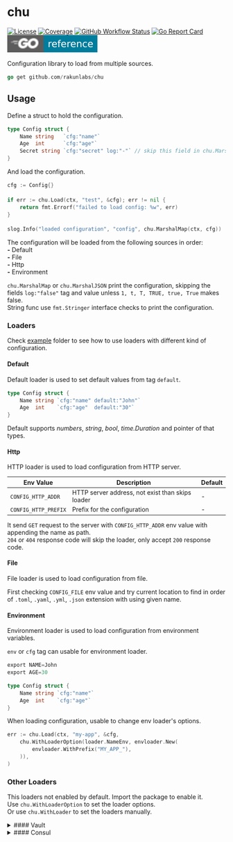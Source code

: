 # chu

[![License](https://img.shields.io/github/license/rakunlabs/chu?color=red&style=flat-square)](https://raw.githubusercontent.com/rakunlabs/chu/main/LICENSE)
[![Coverage](https://img.shields.io/sonar/coverage/rakunlabs_chu?logo=sonarcloud&server=https%3A%2F%2Fsonarcloud.io&style=flat-square)](https://sonarcloud.io/summary/overall?id=rakunlabs_chu)
[![GitHub Workflow Status](https://img.shields.io/github/actions/workflow/status/rakunlabs/chu/test.yml?branch=main&logo=github&style=flat-square&label=ci)](https://github.com/rakunlabs/chu/actions)
[![Go Report Card](https://goreportcard.com/badge/github.com/rakunlabs/chu?style=flat-square)](https://goreportcard.com/report/github.com/rakunlabs/chu)
[![Go PKG](https://raw.githubusercontent.com/rakunlabs/.github/main/assets/badges/gopkg.svg)](https://pkg.go.dev/github.com/rakunlabs/chu)

Configuration library to load from multiple sources.

```go
go get github.com/rakunlabs/chu
```

## Usage

Define a struct to hold the configuration.

```go
type Config struct {
    Name string   `cfg:"name"`
    Age  int      `cfg:"age"`
    Secret string `cfg:"secret" log:"-"` // skip this field in chu.MarshalMap
}
```

And load the configuration.

```go
cfg := Config{}

if err := chu.Load(ctx, "test", &cfg); err != nil {
    return fmt.Errorf("failed to load config: %w", err)
}

slog.Info("loaded configuration", "config", chu.MarshalMap(ctx, cfg))
```

The configuration will be loaded from the following sources in order:  
__-__ Default  
__-__ File  
__-__ Http  
__-__ Environment

`chu.MarshalMap` or `chu.MarshalJSON` print the configuration, skipping the fields `log:"false"` tag and value unless `1, t, T, TRUE, true, True` makes false.  
String func use `fmt.Stringer` interface checks to print the configuration.

### Loaders

Check [example](./example/) folder to see how to use loaders with different kind of configuration.

#### Default

Default loader is used to set default values from tag `default`.

```go
type Config struct {
    Name string `cfg:"name" default:"John"`
    Age  int    `cfg:"age"  default:"30"`
}
```

Default supports _numbers_, _string_, _bool_, _time.Duration_ and pointer of that types.

#### Http

HTTP loader is used to load configuration from HTTP server.

| Env Value            | Description                                      | Default |
| -------------------- | ------------------------------------------------ | ------- |
| `CONFIG_HTTP_ADDR`   | HTTP server address, not exist than skips loader | -       |
| `CONFIG_HTTP_PREFIX` | Prefix for the configuration                     | -       |

It send `GET` request to the server with `CONFIG_HTTP_ADDR` env value with appending the name as path.  
`204` or `404` response code will skip the loader, only accept `200` response code.

#### File

File loader is used to load configuration from file.

First checking `CONFIG_FILE` env value and try current location to find in order of `.toml`, `.yaml`, `.yml`, `.json` extension with using given name.

#### Environment

Environment loader is used to load configuration from environment variables.

`env` or `cfg` tag can usable for environment loader.

```go
export NAME=John
export AGE=30
```

```go
type Config struct {
    Name string `cfg:"name"`
    Age  int    `cfg:"age"`
}
```

When loading configuration, usable to change env loader's options.

```go
err := chu.Load(ctx, "my-app", &cfg,
    chu.WithLoaderOption(loader.NameEnv, envloader.New(
        envloader.WithPrefix("MY_APP_"),
    )),
)
```

### Other Loaders

This loaders not enabled by default. Import the package to enable it.  
Use `chu.WithLoaderOption` to set the loader options.  
Or use `chu.WithLoader` to set the loaders manually.

<details><summary>#### Vault</summary>

Vault loader is used to load configuration from HashiCorp Vault.  
This is not enabled by default.

Enable Vault loader importing the package.

```go
import (
    _ "github.com/rakunlabs/chu/vaultloader"
)
```

| Env Value                       | Description                                          | Default              |
| ------------------------------- | ---------------------------------------------------- | -------------------- |
| `VAULT_SECRET_BASE_PATH`        | Prefix for the configuration, must given base        | -                    |
| `VAULT_ADDR` `VAULT_AGENT_ADDR` | Vault server address, not exist than skips loader    | -                    |
| `VAULT_ROLE_ID`                 | Role ID for AppRole authentication, for role login   | -                    |
| `VAULT_SECRET_ID`               | Secret ID for AppRole authentication, for role login | -                    |
| `VAULT_APPROLE_BASE_PATH`       | Base path for AppRole authentication, for role login | `auth/approle/login` |

</details>

<details><summary>#### Consul</summary>

Consul loader is used to load configuration from HashiCorp Consul.  
This is not enabled by default.

Enable Consul loader importing the package.

```go
import (
    _ "github.com/rakunlabs/chu/consulloader"
)
```

| Env Value                   | Description                                        | Default |
| --------------------------- | -------------------------------------------------- | ------- |
| `CONSUL_CONFIG_PATH_PREFIX` | Prefix for the configuration                       | -       |
| `CONSUL_HTTP_ADDR`          | Consul server address, not exist than skips loader | -       |

</details>
